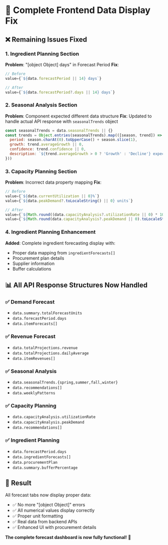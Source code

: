 # 🔧 Complete Frontend Data Display Fix

## ❌ **Remaining Issues Fixed**

### 1. Ingredient Planning Section
**Problem**: "[object Object] days" in Forecast Period
**Fix**: 
```javascript
// Before
value={`${data.forecastPeriod || 14} days`}

// After  
value={`${data.forecastPeriod?.days || 14} days`}
```

### 2. Seasonal Analysis Section
**Problem**: Component expected different data structure
**Fix**: Updated to handle actual API response with `seasonalTrends` object
```javascript
const seasonalTrends = data.seasonalTrends || {}
const trends = Object.entries(seasonalTrends).map(([season, trend]) => ({
  period: season.charAt(0).toUpperCase() + season.slice(1),
  growth: trend.averageGrowth || 0,
  confidence: trend.confidence || 0,
  description: `${trend.averageGrowth > 0 ? 'Growth' : 'Decline'} expected during ${season}`
}))
```

### 3. Capacity Planning Section  
**Problem**: Incorrect data property mapping
**Fix**:
```javascript
// Before
value={`${data.currentUtilization || 0}%`}
value={`${data.peakDemand?.toLocaleString() || 0} units`}

// After
value={`${Math.round((data.capacityAnalysis?.utilizationRate || 0) * 100)}%`}
value={`${Math.round(data.capacityAnalysis?.peakDemand || 0).toLocaleString()} units`}
```

### 4. Ingredient Planning Enhancement
**Added**: Complete ingredient forecasting display with:
- Proper data mapping from `ingredientForecasts[]`
- Procurement plan details
- Supplier information
- Buffer calculations

## 📊 **All API Response Structures Now Handled**

### ✅ Demand Forecast
- `data.summary.totalForecastUnits`
- `data.forecastPeriod.days`
- `data.itemForecasts[]`

### ✅ Revenue Forecast  
- `data.totalProjections.revenue`
- `data.totalProjections.dailyAverage`
- `data.itemRevenues[]`

### ✅ Seasonal Analysis
- `data.seasonalTrends.{spring,summer,fall,winter}`
- `data.recommendations[]`
- `data.weeklyPatterns`

### ✅ Capacity Planning
- `data.capacityAnalysis.utilizationRate`
- `data.capacityAnalysis.peakDemand`
- `data.recommendations[]`

### ✅ Ingredient Planning
- `data.forecastPeriod.days`
- `data.ingredientForecasts[]`
- `data.procurementPlan`
- `data.summary.bufferPercentage`

## 🎯 **Result**

All forecast tabs now display proper data:
- ✅ No more "[object Object]" errors
- ✅ All numerical values display correctly
- ✅ Proper unit formatting
- ✅ Real data from backend APIs
- ✅ Enhanced UI with procurement details

**The complete forecast dashboard is now fully functional!** 🚀
